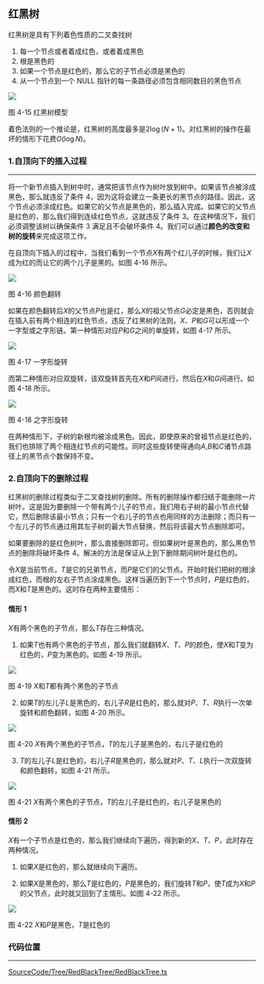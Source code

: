 <!-- @format -->

## 红黑树

红黑树是具有下列着色性质的二叉查找树

1.  每一个节点或者着成红色，或者着成黑色
2.  根是黑色的
3.  如果一个节点是红色的，那么它的子节点必须是黑色的
4.  从一个节点到一个 NULL 指针的每一条路径必须包含相同数目的黑色节点

<image  src="../../../Assets/Images/ch4/4-15.png">

图 4-15 红黑树模型

着色法则的一个推论是，红黑树的高度最多是$2\log(N+1)$。对红黑树的操作在最坏的情形下花费$O(\log N)$。

### 1.自顶向下的插入过程

---

将一个新节点插入到树中时，通常把该节点作为树叶放到树中。如果该节点被涂成黑色，那么就违反了条件 4，因为这将会建立一条更长的黑节点的路径。因此，这个节点必须涂成红色。如果它的父节点是黑色的，那么插入完成。如果它的父节点是红色的，那么我们得到连续红色节点，这就违反了条件 3。在这种情况下，我们必须调整该树以确保条件 3 满足且不会破坏条件 4。我们可以通过**颜色的改变和树的旋转**来完成这项工作。

在自顶向下插入的过程中，当我们看到一个节点$X$有两个红儿子的时候，我们让$X$成为红的而让它的两个儿子是黑的。如图 4-16 所示。

<image src="../../../Assets/Images/ch4/4-16.png">

图 4-16 颜色翻转

如果在颜色翻转后$X$的父节点$P$也是红，那么$X$的祖父节点$G$必定是黑色，否则就会在插入前有两个相连的红色节点，违反了红黑树的法则。$X$、$P$和$G$可以形成一个一字型或之字形链。第一种情形对应$P$和$G$之间的单旋转，如图 4-17 所示。

<image src="../../../Assets/Images/ch4/4-17.png">

图 4-17 一字形旋转

而第二种情形对应双旋转，该双旋转首先在$X$和$P$间进行，然后在$X$和$G$间进行。如图 4-18 所示。

<image src="../../../Assets/Images/ch4/4-18.png">

图 4-18 之字形旋转

在两种情形下，子树的新根均被涂成黑色。因此，即使原来的曾祖节点是红色的，我们也排除了两个相连红节点的可能性。同时这些旋转使得通向$A$,$B$和$C$诸节点路径上的黑节点个数保持不变。

### 2.自顶向下的删除过程

红黑树的删除过程类似于二叉查找树的删除。所有的删除操作都归结于能删除一片树叶。这是因为要删除一个带有两个儿子的节点，我们用右子树的最小节点代替它，然后删除该最小节点；只有一个右儿子的节点也用同样的方法删除；而只有一个左儿子的节点通过用其左子树的最大节点替换，然后将该最大节点删除即可。

如果要删除的是红色树叶，那么直接删除即可。但如果树叶是黑色的，那么黑色节点的删除将破坏条件 4。解决的方法是保证从上到下删除期间树叶是红色的。

令$X$是当前节点，$T$是它的兄弟节点，而$P$是它们的父节点。开始时我们把树的根涂成红色，而根的左右子节点涂成黑色。这样当遍历到下一个节点时，$P$是红色的，而$X$和$T$是黑色的。这时存在两种主要情形：

#### 情形 1

$X$有两个黑色的子节点，那么$T$存在三种情况。

1. 如果$T$也有两个黑色的子节点，那么我们就翻转$X$、$T$、$P$的颜色，使$X$和$T$变为红色的，$P$变为黑色的。如图 4-19 所示。

<image src="../../../Assets/Images/ch4/4-19.png">

图 4-19 $X$和$T$都有两个黑色的子节点

2. 如果$T$的左儿子$L$是黑色的，右儿子$R$是红色的，那么就对$P$、$T$、$R$执行一次单旋转和颜色翻转，如图 4-20 所示。

<image src="../../../Assets/Images/ch4/4-20.png">

图 4-20 $X$有两个黑色的子节点，$T$的左儿子是黑色的，右儿子是红色的

3. $T$的左儿子$L$是红色的，右儿子$R$是黑色的，那么就对$P$、$T$、$L$执行一次双旋转和颜色翻转，如图 4-21 所示。

<image src="../../../Assets/Images/ch4/4-21.png">

图 4-21 $X$有两个黑色的子节点，$T$的左儿子是红色的，右儿子是黑色的

#### 情形 2

$X$有一个子节点是红色的，那么我们继续向下遍历，得到新的$X$、$T$、$P$，此时存在两种情况。

1. 如果$X$是红色的，那么就继续向下遍历。

2. 如果$X$是黑色的，那么$T$是红色的，$P$是黑色的，我们旋转$T$和$P$，使$T$成为$X$和$P$的父节点，此时就又回到了主情形。如图 4-22 所示。

<image src="../../../Assets/Images/ch4/4-22.png">

图 4-22 $X$和$P$是黑色，$T$是红色的

### 代码位置

---

[SourceCode/Tree/RedBlackTree/RedBlackTree.ts](../../../SourceCode/Tree/RedBlackTree/RedBlackTree.ts)
